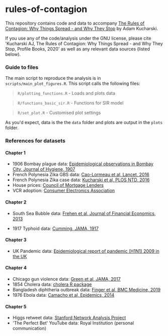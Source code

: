 # rules-of-contagion
This repository contains code and data to accompany [The Rules of Contagion: Why Things Spread - and Why They Stop](https://amzn.to/2JJbwxo) by Adam Kucharski.

If you use any of the code/analysis under the GNU license, please cite 'Kucharski AJ, The Rules of Contagion: Why Things Spread - and Why They Stop, Profile Books, 2020' as well as any relevant data sources (listed below).

### Guide to files

The main script to reproduce the analysis is in `scripts/main_plot_figures.R`. This script calls the following files:

> `R/plotting_functions.R` - Loads and plots data

> `R/functions_basic_sir.R` - Functions for SIR model

> `R/set_plot.R` - Customised plot settings

As you'd expect, data is the the `data` folder and plots are output in the `plots` folder.

### References for datasets

#### Chapter 1

* 1906 Bombay plague data: [Epidemiological observations in Bombay City, Journal of Hygiene, 1907](https://www.ncbi.nlm.nih.gov/pmc/articles/PMC2236259/)
* French Polynesia Zika GBS data: [Cao-Lormeau et al, Lancet, 2016](https://www.ncbi.nlm.nih.gov/pubmed/26948433)
* French Polynesia Zika case data: [Kucharski et al, PLOS NTD, 2016](https://journals.plos.org/plosntds/article?id=10.1371/journal.pntd.0004726)
* House prices: [Council of Mortgage Lenders](https://www.cml.org.uk/news/news-and-views/723/)
* VCR adoption: [Consumer Electronics Association](http://blog.pff.org/archives/2008/03/print/005037.html)

#### Chapter 2

* South Sea Bubble data: [Frehen et al, Journal of Financial Economics, 2013](http://som.yale.edu/faculty-research/our-centers-initiatives/international-center-finance/data/historical-southseasbubble)

* 1917 Typhoid data: [Cumming, JAMA, 1917](https://jamanetwork.com/journals/jama/article-abstract/442535)

#### Chapter 3

* UK Pandemic data: [Epidemiological report of pandemic (H1N1) 2009 in the UK](http://webarchive.nationalarchives.gov.uk/20140714084352/http://www.hpa.org.uk/webc/HPAwebFile/HPAweb_C/1284475321350)

#### Chapter 4

* Chicago gun violence data: [Green et al, JAMA, 2017](https://jamanetwork.com/journals/jamainternalmedicine/fullarticle/2594804)
* 1854 Cholera data: [cholera R package](https://cran.r-project.org/web/packages/cholera/index.html)
* Bangladesh diphtheria outbreak data: [Finger et al, BMC Medicine, 2019](https://bmcmedicine.biomedcentral.com/articles/10.1186/s12916-019-1288-7)
* 1976 Ebola data: [Camacho et al, Epidemics, 2014](https://www.sciencedirect.com/science/article/pii/S1755436514000528)

#### Chapter 5

* Higgs retweet data: [Stanford Network Analysis Project](https://snap.stanford.edu/data/higgs-twitter.html)
* 'The Perfect Bet' YouTube data: Royal Institution (personal communication)


